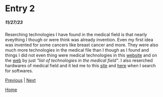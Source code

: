 # Entry 2
##### 11/27/23

Reserching technologies I have found in the medical field is that nearly eveything I though or were think was already invention. Even my first idea was invented for some cancers like breast cancer and more. They were also much more technologies in the medical file than I though as I found and things I did not even thing were medical technologies in this [website](https://www.proclinical.com/blogs/2022-4/top-10-new-medical-technologies-2022) and on the [web](https://www.google.com/search?q=list+of+technology+of+medical+field&sca_esv=594974358&rlz=1CAJYDF_enUS1025&ei=wF2TZci1E46x5NoP-dyj0Ao&ved=0ahUKEwjIlZ-Kvr2DAxWOGFkFHXnuCKoQ4dUDCBE&uact=5&oq=list+of+technology+of+medical+field&gs_lp=Egxnd3Mtd2l6LXNlcnAiI2xpc3Qgb2YgdGVjaG5vbG9neSBvZiBtZWRpY2FsIGZpZWxkMggQIRigARjDBDIIECEYoAEYwwRIsQ1QAFjPDHAAeACQAQCYAXagAc4EqgEDNy4xuAEDyAEA-AEBwgIIEAAYCBgHGB7CAgoQABgIGAcYHhgPwgIIEAAYCBgeGA3CAgsQABiABBiKBRiGA8ICBhAAGAgYHuIDBBgAIEGIBgE&sclient=gws-wiz-serp&safe=active&ssui=on)
by just *"list of technologies in the medical field"*. I also reserched hardwares of medical field and it led me to this [site](https://www.futurehealthconcepts.com/blog/posts/10-pieces-of-medical-equipment-all-hospitals-need.html) and [here](https://www.netguru.com/blog/healthcare-software-types) when I search for softwares.


[Previous](entry01.md) | [Next](entry03.md)

[Home](../README.md)
